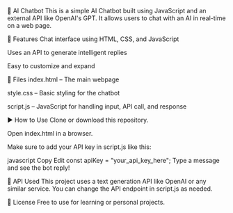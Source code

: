 🤖 AI Chatbot
This is a simple AI Chatbot built using JavaScript and an external API like OpenAI's GPT. It allows users to chat with an AI in real-time on a web page.

📌 Features
Chat interface using HTML, CSS, and JavaScript

Uses an API to generate intelligent replies

Easy to customize and expand

📁 Files
index.html – The main webpage

style.css – Basic styling for the chatbot

script.js – JavaScript for handling input, API call, and response

▶️ How to Use
Clone or download this repository.

Open index.html in a browser.

Make sure to add your API key in script.js like this:

javascript
Copy
Edit
const apiKey = "your_api_key_here";
Type a message and see the bot reply!

🔌 API Used
This project uses a text generation API like OpenAI or any similar service. You can change the API endpoint in script.js as needed.

📄 License
Free to use for learning or personal projects.

